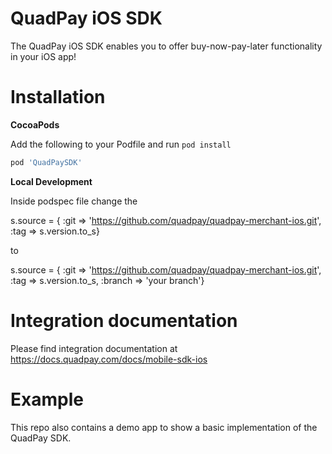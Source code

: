 QuadPay iOS SDK
==============

The QuadPay iOS SDK enables you to offer buy-now-pay-later functionality in your iOS app!

Installation
============

<strong> CocoaPods </strong>

Add the following to your Podfile and run `pod install`
```ruby
pod 'QuadPaySDK'
```

<strong> Local Development </strong>

Inside podspec file change the 

s.source = { :git => 'https://github.com/quadpay/quadpay-merchant-ios.git', :tag => s.version.to_s}

to

s.source = { :git => 'https://github.com/quadpay/quadpay-merchant-ios.git', :tag => s.version.to_s, :branch => 'your branch'}


Integration documentation
==============

Please find integration documentation at https://docs.quadpay.com/docs/mobile-sdk-ios


Example
=======

This repo also contains a demo app to show a basic implementation of the QuadPay SDK.
